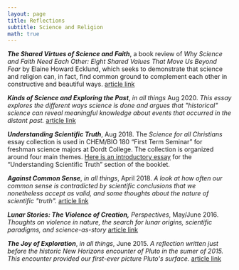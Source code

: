 ```yaml
---
layout: page
title: Reflections
subtitle: Science and Religion
math: true
---
```


***The Shared Virtues of Science and Faith***, a book review of *Why Science and Faith Need Each Other: Eight Shared Values That Move Us Beyond Fear* by Elaine Howard Ecklund, which seeks to demonstrate that science and religion can, in fact, find common ground to complement each other in constructive and beautiful ways. [article link](https://inallthings.org/the-shared-virtues-of-science-and-faith-a-review-of-why-science-and-faith-need-each-other/?highlight=Visscher)

***Kinds of Science and Exploring the Past***, *in all things* Aug 2020. *This essay explores the different ways science is done and argues that "historical" science can reveal meaningful knowledge about events that occurred in the distant past.* [article link](https://inallthings.org/kinds-of-science-and-exploring-the-past/)

***Understanding Scientific Truth***, Aug 2018.  The *Science for all Christians* essay collection is used in CHEM/BIO 180 “First Term Seminar” for freshman science majors at Dordt College.  The collection is organized around four main themes. [Here is an introductory essay](https://cvisscher.github.io/2018-08-29-understanding-truth/) for the “Understanding Scientific Truth” section of the booklet.


***Against Common Sense***,  *in all things*, April 2018. *A look at how often our common sense is contradicted by scientific conclusions that we nonetheless accept as valid, and some thoughts about the nature of scientific "truth".* 
[article link](https://inallthings.org/against-common-sense/)


***Lunar Stories: The Violence of Creation,***  *Perspectives*, May/June 2016. *Thoughts on violence in nature, the search for lunar origins, scientific paradigms, and science-as-story*
[article link](http://perspectivesjournal.org/blog/2016/04/30/lunar-stories-the-violence-of-creation/)


***The Joy of Exploration***, *in all things*, June 2015. *A reflection written just before the historic New Horizons encounter of Pluto in the sumer of 2015.  This encounter provided our first-ever picture Pluto's surface.*
[article link](http://inallthings.org/gods-laughter-is-no-joke/)


